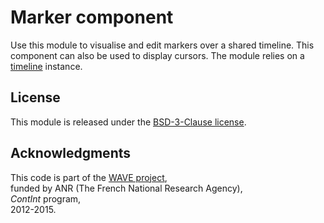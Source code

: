 # Marker component

Use this module to visualise and edit markers over a shared timeline. This component can also be used to display cursors.
The module relies on a [timeline](https://github.com/ircam-rnd/timeline) instance.


## License

This module is released under the [BSD-3-Clause license](http://opensource.org/licenses/BSD-3-Clause).

## Acknowledgments

This code is part of the [WAVE project](http://wave.ircam.fr),  
funded by ANR (The French National Research Agency),  
_ContInt_ program,  
2012-2015.
